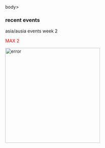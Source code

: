 
<html>
<head>
   <style>
   <body>
    {
     /* Black background with repeating blue stripes */
    background: repeating-linear-gradient(
      45deg,         /* angle of the stripes */
      black,         /* start color */
      black 10px,    /* stripe size */
      black 10px,     /* stripe start */
      black 20px      /* stripe end */ margin: 0;
      padding: 10;
      background: #f2f2f2; /* grey background outside */
      display: flex;
      justify-content: center;
      padding: 30px 0;
      font-family: Arial, sans-serif;
      text-align: center;
       image-align: center;
    }
    
  </style>
</head>
</style>body>

  
<h3 style="color: light blue;"> recent events</h3>


<p>asia/ausia events week 2</p>
<p style=" color: red;">MAX 2</p>
<img src="https://cdn.discordapp.com/attachments/1405700987422769222/1409629650510020770/Screenshot_20250825_215301_com.brave.browser.jpg?ex=68ae136a&is=68acc1ea&hm=d9cf62e26e03354f6c196e654faa9cc5c26cf9d7fabafe4a39377996060111f4&" alt="error" width="300">










</body>
</html>
